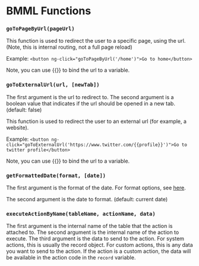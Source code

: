 # BMML Functions

### `goToPageByUrl(pageUrl)`
This function is used to redirect the user to a specific page, using the url.
(Note, this is internal routing, not a full page reload)

Example:
```<button ng-click="goToPageByUrl('/home')">Go to home</button>```

Note, you can use {{}} to bind the url to a variable.


### `goToExternalUrl(url, [newTab])`

The first argument is the url to redirect to. The second argument is a boolean value that indicates if the url should be opened in a new tab. (default: false)

This function is used to redirect the user to an external url (for example, a website).

Example:
```<button ng-click="goToExternalUrl('https://www.twitter.com/{{profile}}')">Go to twitter profile</button>```

Note, you can use {{}} to bind the url to a variable.


### `getFormattedDate(format, [date])`

The first argument is the format of the date. For format options, see [here](https://docs.angularjs.org/api/ng/filter/date).

 The second argument is the date to format. (default: current date)


### `executeActionByName(tableName, actionName, data)`
The first argument is the internal name of the table that the action is attached to.
The second argument is the internal name of the action to execute.
The third argument is the data to send to the action. For system actions, this is usually the record object. For custom actions, this is any data you want to send to the action.
If the action is a custom action, the data will be available in the action code in the `record` variable.
